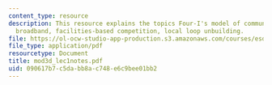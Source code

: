 ```yaml
---
content_type: resource
description: This resource explains the topics Four-I's model of communications policy,
  broadband, facilities-based competition, local loop unbuilding.
file: https://ol-ocw-studio-app-production.s3.amazonaws.com/courses/esd-68j-communications-and-information-policy-spring-2006/090617b7c5dabb8ac748e6c9bee01bb2_mod3d_lec1notes.pdf
file_type: application/pdf
resourcetype: Document
title: mod3d_lec1notes.pdf
uid: 090617b7-c5da-bb8a-c748-e6c9bee01bb2
---
```

